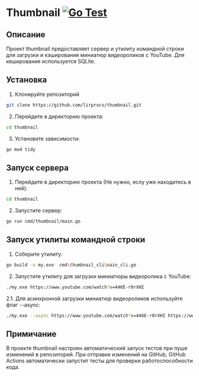 # Thumbnail    [![Go Test](https://github.com/lirprocs/thumbnail/actions/workflows/test.yml/badge.svg)](https://github.com/lirprocs/thumbnail/actions/workflows/test.yml)

## Описание
Проект thumbnail предоставляет сервер и утилиту командной строки для загрузки и кэширования миниатюр видеороликов с YouTube. Для кеширования используется SQLite.

## Установка
1. Клонируйте репозиторий
```bash
git clone https://github.com/lirprocs/thumbnail.git
```
2. Перейдите в директорию проекта:
```bash
cd thumbnail
```
3. Установите зависимости:
```bash
go mod tidy
```

## Запуск сервера
1. Перейдите в директорию проекта (Не нужно, еслу уже находитесь в ней):
```bash
cd thumbnail
```
2. Запустите сервер:
```bash
go run cmd/thumbnail/main.go 
```

## Запуск утилиты командной строки
1. Соберите утилиту:
```bash
go build -o my.exe  cmd\thumbnail_cli\main_cli.go
```
2. Запустите утилиту для загрузки миниатюры видеоролика с YouTube:
```bash
./my.exe https://www.youtube.com/watch?v=446E-r0rXHI
```
2.1. Для асинхронной загрузки миниатюр видеороликов используйте флаг --async:
```bash
./my.exe --async https://www.youtube.com/watch?v=446E-r0rXHI https://www.youtube.com/watch?v=5C_HPTJg5ek
```

## Примичание
В проекте thumbnail настроен автоматический запуск тестов при пуше изменений в репозиторий. При отправке изменений на GitHub, GitHub Actions автоматически запустит тесты для проверки работоспособности кода.
